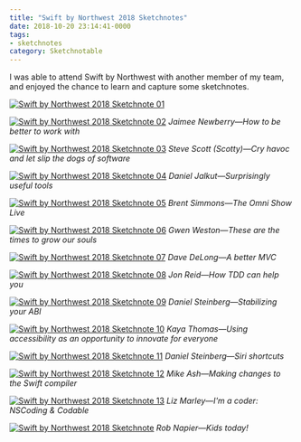 ```yaml
---
title: "Swift by Northwest 2018 Sketchnotes"
date: 2018-10-20 23:14:41-0000
tags:
- sketchnotes
category: Sketchnotable
---
```


I was able to attend Swift by Northwest with another member of my team, and enjoyed the chance to learn and capture some sketchnotes.

[![Swift by Northwest 2018 Sketchnote 01](/uploads/2018/8dfa204caa.jpg)](/uploads/2018/8dfa204caa.jpg)

[![Swift by Northwest 2018 Sketchnote 02](/uploads/2018/66d72701f8.jpg)](/uploads/2018/66d72701f8.jpg)
_Jaimee Newberry—How to be better to work with_

[![Swift by Northwest 2018 Sketchnote 03](/uploads/2018/870b8147ca.jpg)](/uploads/2018/870b8147ca.jpg)
_Steve Scott (Scotty)—Cry havoc and let slip the dogs of software_

[![Swift by Northwest 2018 Sketchnote 04](/uploads/2018/addd14115b.jpg)](/uploads/2018/addd14115b.jpg)
_Daniel Jalkut—Surprisingly useful tools_

[![Swift by Northwest 2018 Sketchnote 05](/uploads/2018/4a4d7e8e2b.jpg)](/uploads/2018/4a4d7e8e2b.jpg)
_Brent Simmons—The Omni Show Live_

[![Swift by Northwest 2018 Sketchnote 06](/uploads/2018/10c2e5d7d2.jpg)](/uploads/2018/10c2e5d7d2.jpg)
_Gwen Weston—These are the times to grow our souls_

[![Swift by Northwest 2018 Sketchnote 07](/uploads/2018/c86be1753e.jpg)](/uploads/2018/c86be1753e.jpg)
_Dave DeLong—A better MVC_

[![Swift by Northwest 2018 Sketchnote 08](/uploads/2018/928ffa3045.jpg)](/uploads/2018/928ffa3045.jpg)
_Jon Reid—How TDD can help you_

[![Swift by Northwest 2018 Sketchnote 09](/uploads/2018/e0370b3cd0.jpg)](/uploads/2018/e0370b3cd0.jpg)
_Daniel Steinberg—Stabilizing your ABI_

[![Swift by Northwest 2018 Sketchnote 10](/uploads/2018/a3148ee51f.jpg)](/uploads/2018/a3148ee51f.jpg)
_Kaya Thomas—Using accessibility as an opportunity to innovate for everyone_

[![Swift by Northwest 2018 Sketchnote 11](/uploads/2018/c3a988dfe0.jpg)](/uploads/2018/c3a988dfe0.jpg)
_Daniel Steinberg—Siri shortcuts_

[![Swift by Northwest 2018 Sketchnote 12](/uploads/2018/1758d49490.jpg)](/uploads/2018/1758d49490.jpg)
_Mike Ash—Making changes to the Swift compiler_

[![Swift by Northwest 2018 Sketchnote 13](/uploads/2018/a61e7c0a53.jpg)](/uploads/2018/a61e7c0a53.jpg)
_Liz Marley—I'm a coder: NSCoding & Codable_

[![Swift by Northwest 2018 Sketchnote](/uploads/2018/5691c2492d.jpg)](/uploads/2018/5691c2492d.jpg)
_Rob Napier—Kids today!_
